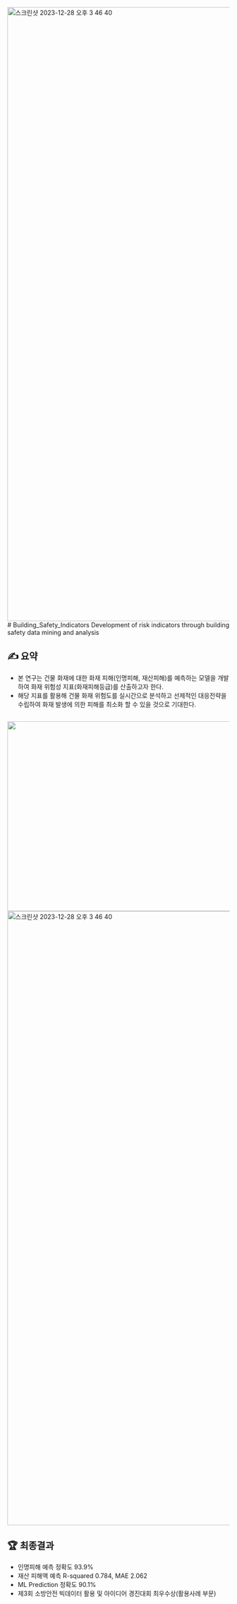 <img width="1391" alt="스크린샷 2023-12-28 오후 3 46 40" src="https://github.com/GGoodong/Building_Safety_Indicators/assets/132545436/452dafc3-15e5-41cb-b5ce-35d12d39ac49"># Building_Safety_Indicators
Development of risk indicators through building safety data mining and analysis


## ✍ 요약
- 본 연구는 건물 화재에 대한 화재 피해(인명피해, 재산피해)를 예측하는 모델을 개발하여 화재 위험성 지표(화재피해등급)를 산출하고자 한다.
- 해당 지표를 활용해 건물 화재 위험도를 실시간으로 분석하고 선제적인 대응전략을 수립하여 화재 발생에 의한 피해를 최소화 할 수 있을 것으로 기대한다.

##
<img src="https://github.com/tgwon/Building_Safety_Indicators/assets/102985590/2d3c5845-223a-467c-9236-1fca465f3c5d"  width="760" height="430">
<img width="1391" alt="스크린샷 2023-12-28 오후 3 46 40" src="https://github.com/GGoodong/IPO_Indicators_CS/assets/132545436/043c6637-b3a6-4757-b447-551864fa676c">

## 🏆 최종결과
- 인명피해 예측 정확도 93.9%
- 재산 피해액 예측 R-squared 0.784, MAE 2.062
- ML Prediction 정확도 90.1%
- 제3회 소방안전 빅데이터 활용 및 아이디어 경진대회 최우수상(활용사례 부문)
